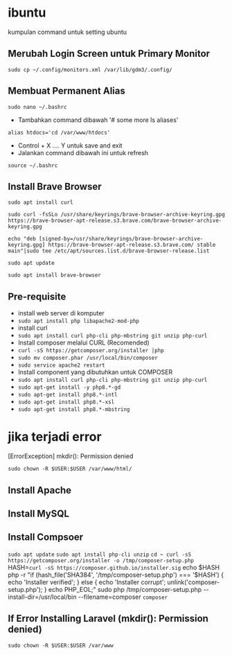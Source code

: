 # ibuntu
kumpulan command untuk setting ubuntu

## Merubah Login Screen untuk Primary Monitor 
`sudo cp ~/.config/monitors.xml /var/lib/gdm3/.config/`


## Membuat Permanent Alias
`sudo nano ~/.bashrc`
- Tambahkan command dibawah '# some more ls aliases'
  
`alias htdocs='cd /var/www/htdocs'`
- Control + X .... Y untuk save and exit
- Jalankan command dibawah ini untuk refresh
  
`source ~/.bashrc`

## Install Brave Browser
`sudo apt install curl`

`sudo curl -fsSLo /usr/share/keyrings/brave-browser-archive-keyring.gpg https://brave-browser-apt-release.s3.brave.com/brave-browser-archive-keyring.gpg`

`echo "deb [signed-by=/usr/share/keyrings/brave-browser-archive-keyring.gpg] https://brave-browser-apt-release.s3.brave.com/ stable main"|sudo tee /etc/apt/sources.list.d/brave-browser-release.list`

`sudo apt update`

`sudo apt install brave-browser`

## Pre-requisite
- install web server di komputer
- `sudo apt install php libapache2-mod-php`
- install curl
- `sudo apt install curl php-cli php-mbstring git unzip php-curl`
- Install composer melalui CURL (Recomended)
- `curl -sS https://getcomposer.org/installer |php`
- `sudo mv composer.phar /usr/local/bin/composer`
- `sudo service apache2 restart`
- Install component yang dibutuhkan untuk COMPOSER
- `sudo apt install curl php-cli php-mbstring git unzip php-curl`
- `sudo apt-get install -y php8.*-gd`
- `sudo apt-get install php8.*-intl`
- `sudo apt-get install php8.*-xsl`
- `sudo apt-get install php8.*-mbstring`

# jika terjadi error

[ErrorException]  mkdir(): Permission denied

`sudo chown -R $USER:$USER /var/www/html/`



## Install Apache



## Install MySQL



## Install Compsoer
`sudo apt update`
`sudo apt install php-cli unzip`
`cd ~
curl -sS https://getcomposer.org/installer -o /tmp/composer-setup.php`
HASH=`curl -sS https://composer.github.io/installer.sig`
echo $HASH
php -r "if (hash_file('SHA384', '/tmp/composer-setup.php') === '$HASH') { echo 'Installer verified'; } else { echo 'Installer corrupt'; unlink('composer-setup.php'); } echo PHP_EOL;"
sudo php /tmp/composer-setup.php --install-dir=/usr/local/bin --filename=composer
`composer`

## If Error Installing Laravel (mkdir(): Permission denied)

`sudo chown -R $USER:$USER /var/www`
